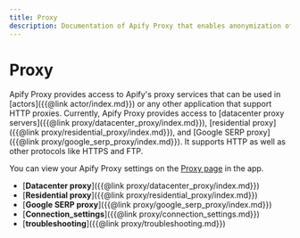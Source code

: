 ```yaml
---
title: Proxy
description: Documentation of Apify Proxy that enables anonymization of access to websites and IP rotation.
---
```


# [](./proxy)Proxy

Apify Proxy provides access to Apify's proxy services that can be used in [actors]({{@link actor/index.md}}) or any other application that support HTTP proxies. Currently, Apify Proxy provides access to [datacenter proxy servers]({{@link proxy/datacenter_proxy/index.md}}), [residential proxy]({{@link proxy/residential_proxy/index.md}}), and [Google SERP proxy]({{@link proxy/google_serp_proxy/index.md}}). It supports HTTP as well as other protocols like HTTPS and FTP.

You can view your Apify Proxy settings on the [Proxy page](https://my.apify.com/proxy) in the app.


*   [**Datacenter proxy**]({{@link proxy/datacenter_proxy/index.md}})
*   [**Residential proxy**]({{@link proxy/residential_proxy/index.md}})
*   [**Google SERP proxy**]({{@link proxy/google_serp_proxy/index.md}})
*   [**Connection_settings**]({{@link proxy/connection_settings.md}})
*   [**troubleshooting**]({{@link proxy/troubleshooting.md}})
